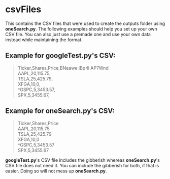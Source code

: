 # csvFiles
This contains the CSV files that were used to create the outputs folder using **oneSearch.py**. The following examples should help you set up your own CSV file. You can also just use a premade one and use your own data instead while maintaining the format.

## Example for googleTest.py's CSV:

> Ticker,Shares,Price,BNeawe iBp4i AP7Wnd
> <br />AAPL,20,115.75,
> <br />TSLA,25,425.79,
> <br />XFGA,10,0,
> <br />^GSPC,5,3453.57,
> <br />SPX,5,3455.67,

## Example for oneSearch.py's CSV:
> Ticker,Shares,Price
> <br />AAPL,20,115.75
> <br />TSLA,25,425.79
> <br />XFGA,10,0
> <br />^GSPC,5,3453.57
> <br />SPX,5,3455.67

**googleTest.py**'s CSV file includes the gibberish whereas **oneSearch.py**'s CSV file does not need it. You can include the gibberish for both, if that is easier. Doing so will not mess up **oneSearch.py**.
